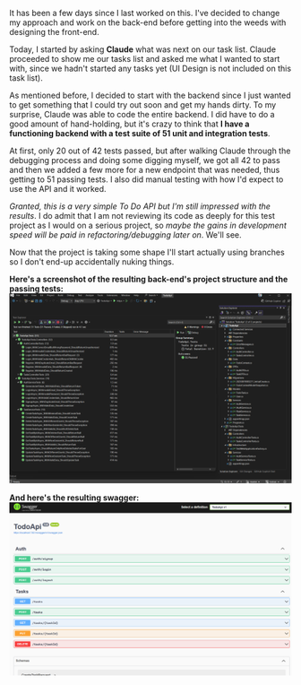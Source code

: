It has been a few days since I last worked on this. I've decided to change my approach and work on the back-end before getting into the weeds with designing the front-end.

Today, I started by asking **Claude** what was next on our task list. Claude proceeded to show me our tasks list and asked me what I wanted to start with, since we hadn't started any tasks yet (UI Design is not included on this task list).

As mentioned before, I decided to start with the backend since I just wanted to get something that I could try out soon and get my hands dirty. To my surprise, Claude was able to code the entire backend. I did have to do a good amount of hand-holding, but it's crazy to think that **I have a functioning backend with a test suite of 51 unit and integration tests**.

At first, only 20 out of 42 tests passed, but after walking Claude through the debugging process and doing some digging myself, we got all 42 to pass and then we added a few more for a new endpoint that was needed, thus getting to 51 passing tests. I also did manual testing with how I'd expect to use the API and it worked.

*Granted, this is a very simple To Do API but I'm still impressed with the results*. I do admit that I am not reviewing its code as deeply for this test project as I would on a serious project, so *maybe the gains in development speed will be paid in refactoring/debugging later on*. We'll see.

Now that the project is taking some shape I'll start actually using branches so I don't end-up accidentally nuking things.

**Here's a screenshot of the resulting back-end's project structure and the passing tests:**
![Backend-Result-Day3](../_attachments/Backend-Result-Day3.png)

**And here's the resulting swagger:**
![Swagger-Day3](../_attachments/Swagger-Day3.png)
